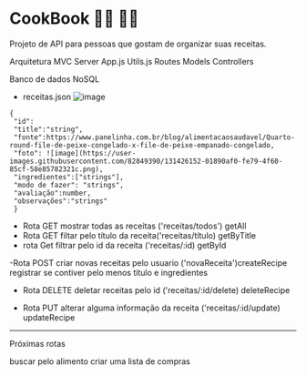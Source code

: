 # CookBook 👩‍🍳 👨‍🍳
Projeto de API para pessoas que gostam de organizar suas receitas. 


Arquitetura MVC 
Server 
App.js 
Utils.js
Routes
Models
Controllers

Banco de dados NoSQL 
- receitas.json 
![image](https://user-images.githubusercontent.com/82849390/131426152-01890af0-fe79-4f60-85cf-58e85782321c.png)
```
{
 "id":
 "title":"string",
 "fonte":https://www.panelinha.com.br/blog/alimentacaosaudavel/Quarto-round-file-de-peixe-congelado-x-file-de-peixe-empanado-congelado,
 "foto": ![image](https://user-images.githubusercontent.com/82849390/131426152-01890af0-fe79-4f60-85cf-58e85782321c.png),
 "ingredientes":["strings"],
 "modo de fazer": "strings",
 "avaliação":number,
 "observações":"strings"
 }
```

- Rota GET mostrar todas as receitas ('receitas/todos') getAll
- Rota GET filtar pelo título da receita('receitas/título) getByTitle
- rota Get filtrar pelo id da receita ('receitas/:id) getById

-Rota POST criar novas receitas pelo usuario ('novaReceita')createRecipe
registrar se contiver pelo menos titulo e ingredientes

- Rota DELETE deletar receitas pelo id ('receitas/:id/delete) deleteRecipe

- Rota PUT alterar alguma informação da receita ('receitas/:id/update) updateRecipe 

-------------------------------------------
Próximas rotas

buscar pelo alimento 
criar uma lista de compras 
